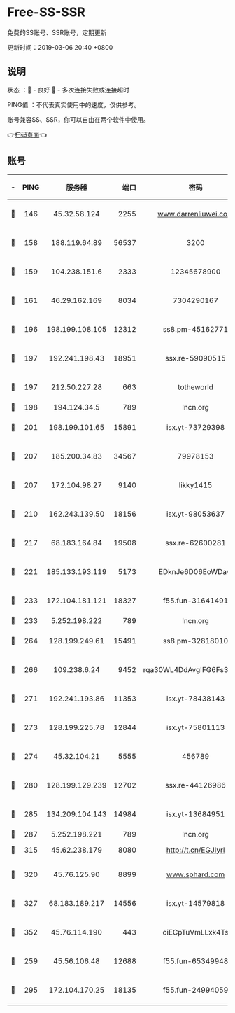 # Free-SS-SSR

免费的SS账号、SSR账号，定期更新

更新时间：2019-03-06 20:40 +0800

## 说明

状态     ：🙂 - 良好 🙁 - 多次连接失败或连接超时

PING值   ：不代表真实使用中的速度，仅供参考。

账号兼容SS、SSR，你可以自由在两个软件中使用。

👉[扫码页面](https://liesauer.github.io/Free-SS-SSR/)👈

## 账号

|-|PING|服务器|端口|密码|加密方式|区域|
|:----:|:----:|:-----:|-----:|:----:|:----:|:----:|
|🙂|146|45.32.58.124|2255|www.darrenliuwei.com|aes-256-cfb|JP|
|🙂|158|188.119.64.89|56537|3200|aes-256-cfb|RU|
|🙂|159|104.238.151.6|2333|12345678900|aes-256-cfb|JP|
|🙂|161|46.29.162.169|8034|7304290167|aes-256-cfb|RU|
|🙂|196|198.199.108.105|12312|ss8.pm-45162771|aes-256-cfb|US|
|🙂|197|192.241.198.43|18951|ssx.re-59090515|aes-256-cfb|US|
|🙂|197|212.50.227.28|663|totheworld|aes-256-cfb|US|
|🙂|198|194.124.34.5|789|lncn.org|rc4|JP|
|🙂|201|198.199.101.65|15891|isx.yt-73729398|aes-256-cfb|US|
|🙂|207|185.200.34.83|34567|79978153|aes-256-cfb|US|
|🙂|207|172.104.98.27|9140|likky1415|aes-256-cfb|JP|
|🙂|210|162.243.139.50|18156|isx.yt-98053637|aes-256-cfb|US|
|🙂|217|68.183.164.84|19508|ssx.re-62600281|aes-256-cfb|US|
|🙂|221|185.133.193.119|5173|EDknJe6D06EoWDaw|aes-256-cfb|US|
|🙂|233|172.104.181.121|18327|f55.fun-31641491|aes-256-cfb|SG|
|🙂|233|5.252.198.222|789|lncn.org|rc4|JP|
|🙂|264|128.199.249.61|15491|ss8.pm-32818010|aes-256-cfb|SG|
|🙂|266|109.238.6.24|9452|rqa30WL4DdAvgIFG6Fs3znzTa|aes-256-cfb|FR|
|🙂|271|192.241.193.86|11353|isx.yt-78438143|aes-256-cfb|US|
|🙂|273|128.199.225.78|12844|isx.yt-75801113|aes-256-cfb|SG|
|🙂|274|45.32.104.21|5555|456789|aes-256-cfb|SG|
|🙂|280|128.199.129.239|12702|ssx.re-44126986|aes-256-cfb|SG|
|🙂|285|134.209.104.143|14984|isx.yt-13684951|aes-256-cfb|SG|
|🙂|287|5.252.198.221|789|lncn.org|rc4|JP|
|🙂|315|45.62.238.179|8080|http://t.cn/EGJIyrl|rc4-md5|CA|
|🙂|320|45.76.125.90|8899|www.sphard.com|aes-256-cfb|AU|
|🙂|327|68.183.189.217|14556|isx.yt-14579818|aes-256-cfb|SG|
|🙂|352|45.76.114.190|443|oiECpTuVmLLxk4Ts|aes-256-cfb|AU|
|🙂|259|45.56.106.48|12688|f55.fun-65349948|aes-256-cfb|US|
|🙂|295|172.104.170.25|18135|f55.fun-24994059|aes-256-cfb|SG|
